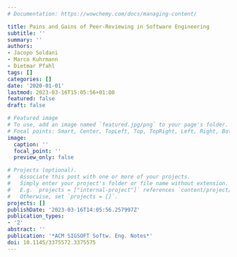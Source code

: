 ```yaml
---
# Documentation: https://wowchemy.com/docs/managing-content/

title: Pains and Gains of Peer-Reviewing in Software Engineering
subtitle: ''
summary: ''
authors:
- Jacopo Soldani
- Marco Kuhrmann
- Dietmar Pfahl
tags: []
categories: []
date: '2020-01-01'
lastmod: 2023-03-16T15:05:56+01:00
featured: false
draft: false

# Featured image
# To use, add an image named `featured.jpg/png` to your page's folder.
# Focal points: Smart, Center, TopLeft, Top, TopRight, Left, Right, BottomLeft, Bottom, BottomRight.
image:
  caption: ''
  focal_point: ''
  preview_only: false

# Projects (optional).
#   Associate this post with one or more of your projects.
#   Simply enter your project's folder or file name without extension.
#   E.g. `projects = ["internal-project"]` references `content/project/deep-learning/index.md`.
#   Otherwise, set `projects = []`.
projects: []
publishDate: '2023-03-16T14:05:56.257997Z'
publication_types:
- '2'
abstract: ''
publication: '*ACM SIGSOFT Softw. Eng. Notes*'
doi: 10.1145/3375572.3375575
---
```

